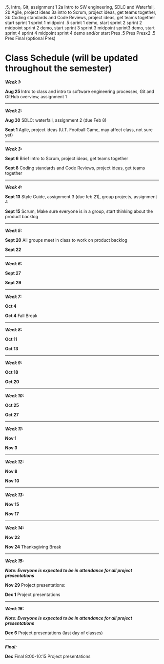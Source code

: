 .5, Intro, Git, assignment 1
2a Intro to SW engineering, SDLC and Waterfall, 2b Agile, project ideas
3a  intro to Scrum, project ideas, get teams together, 3b Coding standards and Code Reviews, project ideas, get teams together
start sprint 1
sprint 1 midpoint
.5
sprint 1 demo, start sprint 2
sprint 2 midpoint
sprint 2 demo, start sprint 3
sprint 3 midpoint
sprint3 demo, start sprint 4
sprint 4 midpoint
sprint 4 demo and/or start Pres
.5 Pres
Presx2
.5 Pres
Final (optional Pres)



# Class Schedule (will be updated throughout the semester)

***Week 1:***

**Aug 25** Intro to class and intro to software engineering processes, Git and GitHub overview, assignment 1

---
***Week 2:***

**Aug 30** SDLC: waterfall, assignment 2 (due Feb 8)

**Sept 1** Agile, project ideas (U.T. Football Game, may affect class, not sure yet)

---
***Week 3:***

**Sept 6** Brief intro to Scrum, project ideas, get teams together

**Sept 8** Coding standards and Code Reviews, project ideas, get teams together

---
***Week 4:***

**Sept 13** Style Guide, assignment 3 (due feb 21), group projects, assignment 4 

**Sept 15** Scrum, Make sure everyone is in a group, start thinking about the product backlog

---
***Week 5:***

**Sept 20** All groups meet in class to work on product backlog

**Sept 22** 

---
***Week 6:***

**Sept 27** 

**Sept 29** 

---
***Week 7:***

**Oct 4** 

**Oct 4** Fall Break

---
***Week 8:***

**Oct 11** 

**Oct 13**

---
***Week 9:***

**Oct 18** 

**Oct 20** 

---
***Week 10:***

**Oct 25** 

**Oct 27** 

---
***Week 11:***

**Nov 1** 

**Nov 3** 

---
***Week 12:***

**Nov 8** 

**Nov 10** 

---
***Week 13:***

**Nov 15**  

**Nov 17** 

---
***Week 14:***

**Nov 22** 

**Nov 24** Thanksgiving Break

---
***Week 15:***

***Note: Everyone is expected to be in attendance for all project presentations***

**Nov 29** Project presentations:


**Dec 1** Project presentations


---
***Week 16:***

***Note: Everyone is expected to be in attendance for all project presentations***

**Dec 6** Project presentations (last day of classes)

---
***Final:***

**Dec** Final 8:00-10:15 Project presentations






